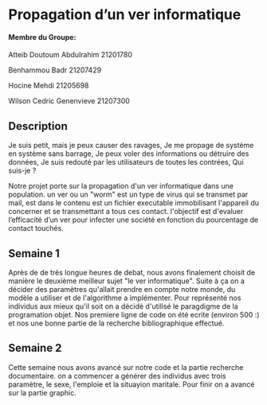 #  Propagation d’un ver informatique
#### Membre du Groupe:
Atteib Doutoum Abdulrahim 21201780

Benhammou Badr 21207429

Hocine Mehdi 21205698

Wilson Cedric Genenvieve 21207300

## Description 
Je suis petit, mais je peux causer des ravages,
Je me propage de système en système sans barrage,
Je peux voler des informations ou détruire des données,
Je suis redouté par les utilisateurs de toutes les contrées,
Qui suis-je ?

Notre projet porte sur la propagation d'un ver informatique dans une population. un ver ou un "worm" est un type de virus qui se transmet par mail, est dans le contenu est un fichier executable immobilisant l'appareil du concerner et se transmettant a tous ces contact. l'objectif est d'evaluer l’efficacité d’un ver pour infecter une société en fonction du pourcentage de contact touchés.

## Semaine 1 
Après de de très longue heures de debat, nous avons finalement choisit de manière le deuxième meilleur sujet "le ver informatique". Suite à ça on a décider des paramètres qu'allait prendre en compte notre monde, du modèle a utiliser et de l'algorithme a implémenter. Pour représenté nos individus aux mieux qu'il soit on a décidé d'utilisé le paragdigme de la programation objet. 
Nos premiere ligne de code on été ecrite (environ 500 :) et nos une bonne partie de la recherche bibliographique effectué.

## Semaine 2
Cette semaine nous avons avancé sur notre code et la partie recherche documentaire. on a commencer a générer des individus avec trois paramètre, le sexe, l'emploie et la situayion maritale. Pour finir on a avancé sur la partie graphic.
